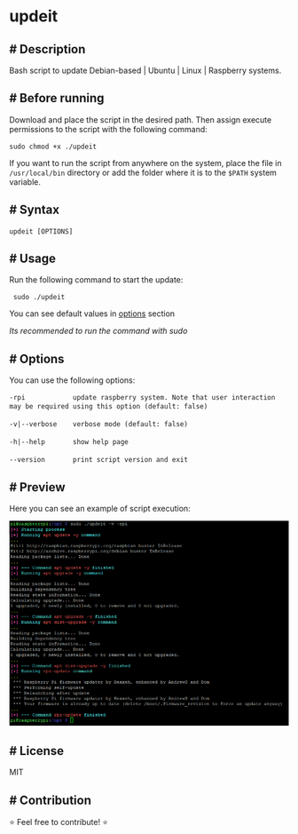 # updeit

## # Description

Bash script to update Debian-based | Ubuntu | Linux | Raspberry systems.

## # Before running

Download and place the script in the desired path. Then assign execute permissions to the script with the following command:

    sudo chmod +x ./updeit

If you want to  run the script from anywhere on the system, place the file in `/usr/local/bin` directory or add the folder where it is to the `$PATH` system variable.

## # Syntax

    updeit [OPTIONS]

## # Usage

Run the following command to start the update:

     sudo ./updeit

You can see default values in [options](#options) section

_Its recommended to run the command with sudo_

## # Options

You can use the following options:

    -rpi            update raspberry system. Note that user interaction may be required using this option (default: false)

    -v|--verbose    verbose mode (default: false)

    -h|--help       show help page

    --version       print script version and exit

## # Preview

Here you can see an example of script execution:

![Preview](images/run_output.png)

## # License

MIT

## # Contribution

:star: Feel free to contribute! :star: